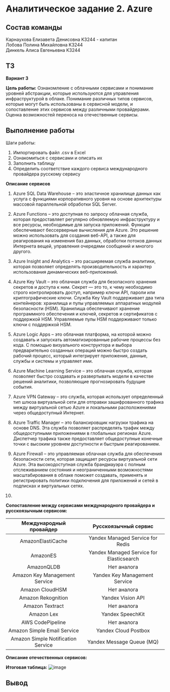 # Аналитическое задание 2. Azure


## Состав команды

Карнаухова Елизавета Денисовна K3244 - капитан  
Лобова Полина Михайловна K3244  
Динкель Алиса Евгеньевна K3244  


## ТЗ

**Вариант 3**

**Цель работы:**
Ознакомление с облачными сервисами и понимание уровней абстракции, которые используются для управления инфраструктурой в облаке. Понимание различных типов сервисов, которые могут быть использованы в сервисной модели, и сопоставление этих сервисов между различными провайдерами. Оценка возможностей переноса на отечественные сервисы.


## Выполнение работы

Шаги работы:
1. Импортировать файл .csv в Excel
2. Ознакомиться с сервисами и описать их
3. Заполнить таблицу
4. Определить соответствие каждого сервиса международного провайдера русскому сервису

**Описание сервисов**
1. Azure SQL Data Warehouse – это эластичное хранилище данных как услуга с функциями корпоративного уровня на основе архитектуры массовой параллельной обработки SQL Server.

2. Azure Functions – это доступная по запросу облачная служба, которая предоставляет регулярно обновляемую инфраструктуру и все ресурсы, необходимые для запуска приложений. Функции обеспечивают бессерверные вычисления для Azure. Это решение можно использовать для создания веб-API, а также для реагирования на изменения баз данных, обработки потоков данных Интернета вещей, управления очередями сообщений и многого другого.

3. Azure Insight and Analytics – это расширяемая служба аналитики, которая позволяет определять производительность и характер использования динамических веб-приложений.

4. Azure Key Vault – это облачная служба для безопасного хранения секретов и доступа к ним. Секрет — это то, к чему необходимо строго контролировать доступ, например ключи API, пароли или криптографические ключи. Служба Key Vault поддерживает два типа контейнеров: хранилища и пулы управляемых аппаратных модулей безопасности (HSM). Хранилища обеспечивают хранение программного обеспечения и ключей, секретов и сертификатов с поддержкой HSM. Управляемые пулы HSM поддерживают только ключи с поддержкой HSM.

5. Azure Logic Apps – это облачная платформа, на которой можно создавать и запускать автоматизированные рабочие процессы без кода. С помощью визуального конструктора и выбора предварительно созданных операций можно быстро создать рабочий процесс, который интегрирует приложения, данные, службы и системы и управляет ими.

6. Azure Machine Learning Service – это облачная служба, которая позволяет быстро создавать и развертывать модели в качестве решений аналитики, позволяющие прогнозировать будущие события.

7. Azure VPN Gateway – это служба, которая использует определенный тип шлюза виртуальной сети для отправки зашифрованного трафика между виртуальной сетью Azure и локальными расположениями через общедоступный Интернет.

8. Azure Traffic Manager – это балансировщик нагрузки трафика на основе DNS. Эта служба позволяет распределять трафик между общедоступными приложениями в глобальных регионах Azure. Диспетчер трафика также предоставляет общедоступные конечные точки с высоким уровнем доступности и быстрым реагированием.

9. Azure Firewall – это управляемая облачная служба для обеспечения безопасности сети, которая защищает ресурсы виртуальной сети Azure. Эта высокодоступная служба брандмауэра с полным отслеживанием состояния и неограниченными возможностями масштабирования в облаке поможет создавать, применять и регистрировать политики подключения для приложений и сетей в подписках и виртуальных сетях.

10. 
**Сопоставление между сервисами международного провайдера и русскоязычным сервисом:**

| Международный провайдер            | Русскоязычный сервис                     |
|:----------------------------------:|:----------------------------------------:|
| AmazonElastiCache                  | Yandex Managed Service for Redis         |
| AmazonES                           | Yandex Managed Service for Elasticsearch |
| AmazonQLDB                         | Нет аналога                              |
| Amazon Key Management Service      | Yandex Key Management Service            |
| Amazon CloudHSM                    | Нет аналога                              |
| Amazon Rekognition                 | Yandex Vision API			|
| Amazon Textract                    | Нет аналога				|
| Amazon Lex                         | Yandex SpeechKit				|
| AWS CodePipeline                   | Нет аналога				|
| Amazon Simple Email Service        | Yandex Cloud Postbox			|
| Amazon Simple Notification Service | Yandex Message Queue (MQ)		|


**Описание отечественных сервисов:**



**Итоговая таблица:**
![image](https://github.com/MrRetyNine/Devops_lab/assets/112976351/20478041-2594-4d42-85a1-3de92514d956)


## Вывод



